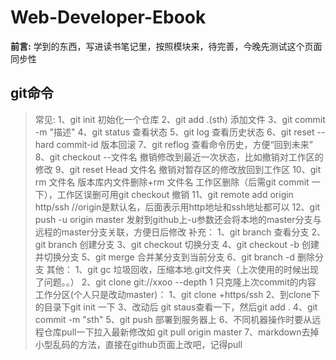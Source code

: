 # Web-Developer-Ebook

__前言:__ 学到的东西，写进读书笔记里，按照模块来，待完善，今晚先测试这个页面同步性

## git命令

>常见:
1、git init 初始化一个仓库
2、git add .(sth) 添加文件
3、git commit -m "描述"
4、git status 查看状态
5、git log 查看历史状态
6、git reset --hard commit-id 版本回滚
7、git reflog 查看命令历史，方便“回到未来”
8、git checkout --文件名 撤销修改到最近一次状态，比如撤销对工作区的修改
9、git reset Head 文件名 撤销对暂存区的修改放回到工作区
10、git rm 文件名 版本库内文件删除+rm 文件名 工作区删除（后需git commit 一下），工作区误删可用git checkout 撤销
11、git remote add origin http/ssh  //origin是默认名，后面表示用http地址和ssh地址都可以
12、git push -u origin master 发射到github上-u参数还会将本地的master分支与远程的master分支关联，方便日后修改
>补充：
1、git branch 查看分支
2、git branch <name> 创建分支
3、git checkout <name> 切换分支
4、git checkout -b <name> 创建并切换分支
5、git merge <name> 合并某分支到当前分支
6、git branch -d <name> 删除分支
>其他：
1、git gc 垃圾回收，压缩本地.git文件夹（上次使用的时候出现了问题。。）
2、git clone git://xxoo --depth 1 只克隆上次commit的内容
>工作分区(个人只是改动master)：
1、git clone +https/ssh
2、到clone下的目录下git init 一下
3、改动后 git staus查看一下，然后git add .
4、git commit -m "sth"
5、git push 部署到服务器上
6、不同机器操作时要从远程仓库pull一下拉入最新修改如 git pull origin master
7、markdown去掉小型乱码的方法，直接在github页面上改吧，记得pull
